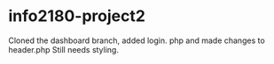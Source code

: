 # info2180-project2

Cloned the dashboard branch, added login. php and made changes to header.php
Still needs styling.